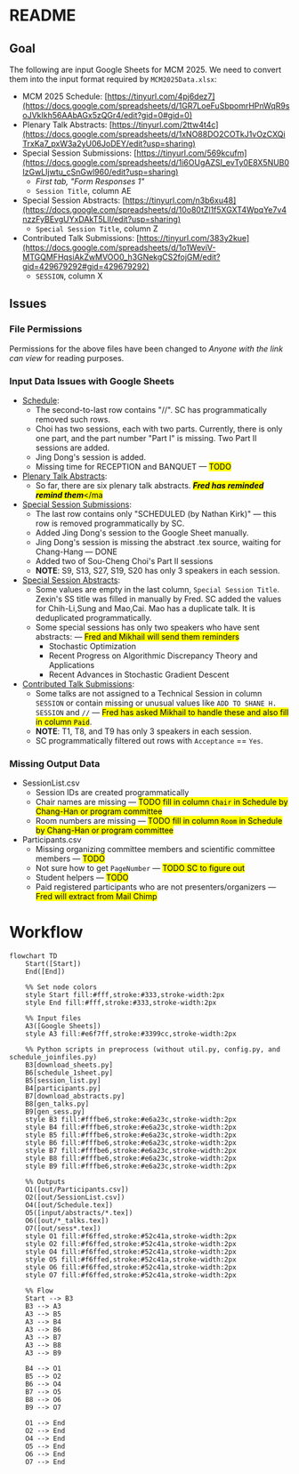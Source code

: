 # README

## Goal

The following are input Google Sheets for MCM 2025. We need to convert them into the input format required by 
`MCM2025Data.xlsx`:

*   MCM 2025 Schedule: [https://tinyurl.com/4pj6dez7](https://docs.google.com/spreadsheets/d/1GR7LoeFuSbpomrHPnWqR9soJVkIkh56AAbAGx5zQGr4/edit?gid=0#gid=0)
*   Plenary Talk Abstracts: [https://tinyurl.com/2ttw4t4c](https://docs.google.com/spreadsheets/d/1xNO88DO2COTkJ1vOzCXQiTrxKa7_pxW3a2yU06JoDEY/edit?usp=sharing)
*   Special Session Submissions: [https://tinyurl.com/569kcufm](https://docs.google.com/spreadsheets/d/1i6OUgAZSI_evTy0E8X5NUB0IzGwLIjwtu_cSnGwl960/edit?usp=sharing)
	- _First tab, "Form Responses 1"_
	- `Session Title`, column AE
*   Special Session Abstracts: [https://tinyurl.com/n3b6xu48](https://docs.google.com/spreadsheets/d/10o80tZl1f5XGXT4WpqYe7v4nzzFyBEvgUYxDAkT5LlI/edit?usp=sharing)
	- `Special Session Title`, column Z
*   Contributed Talk Submissions: [https://tinyurl.com/383y2kue](https://docs.google.com/spreadsheets/d/1o1WeviV-MTGQMFHqsiAkZwMVOO0_h3GNekgCS2fojGM/edit?gid=429679292#gid=429679292)
	- `SESSION`, column X

## Issues

### File Permissions 
Permissions for the above files have been changed to _Anyone with the link can view_ for reading purposes.

### Input Data Issues with Google Sheets 
* [Schedule](https://github.com/fjhickernell/MCM-2025-Program/blob/main/preprocess/input/schedule.csv):
	- The second-to-last row contains "//". SC has programmatically removed such rows.
	- Choi has two sessions, each with two parts. Currently, there is only one part, and the part number "Part I" is missing. Two Part II sessions are added. 
	- Jing Dong's session is added. 
	- Missing time for RECEPTION and BANQUET — <mark>TODO</mark>
* [Plenary Talk Abstracts](https://github.com/fjhickernell/MCM-2025-Program/blob/main/preprocess/input/plenary_abstracts.csv):
	- So far, there are six plenary talk abstracts. <mark>***Fred has reminded remind them***</ma
* [Special Session Submissions](https://github.com/fjhickernell/MCM-2025-Program/blob/main/preprocess/input/special_session_submissions.csv):
	- The last row contains only "SCHEDULED (by Nathan Kirk)" — this row is removed programmatically by SC.
	- Added Jing Dong's session to the Google Sheet manually.
	- Jing Dong's session is missing the abstract .tex source, waiting for Chang-Hang — DONE
	- Added two of Sou-Cheng Choi's Part II sessions
	- **NOTE**: S9, S13, S27, S19, S20 has only 3 speakers in each session.
* [Special Session Abstracts](https://github.com/fjhickernell/MCM-2025-Program/blob/main/preprocess/input/special_session_abstracts.csv):
	- Some values are empty in the last column, `Special Session Title`. Zexin's SS title was filled in manually by Fred. SC added the values for Chih-Li,Sung and Mao,Cai. Mao has a duplicate talk.  It is deduplicated programmatically. 
	-  Some special sessions has only two speakers who have sent abstracts:  — <mark>Fred and Mikhail will send them reminders </mark>
      	* Stochastic Optimization 
      	* Recent Progress on Algorithmic Discrepancy Theory and Applications
      	* Recent Advances in Stochastic Gradient Descent 
* [Contributed Talk Submissions](https://github.com/fjhickernell/MCM-2025-Program/blob/main/preprocess/input/contributed_talk_submissions.csv):
	- Some talks are not assigned to a Technical Session in column `SESSION` or contain missing or unusual values like `ADD TO SHANE H. SESSION` and  `//` — <mark>Fred has asked Mikhail to handle these and also fill in column `Paid`</mark>. 
	- **NOTE**: T1, T8, and T9 has only 3 speakers in each session.
	- SC programmatically filtered out rows with `Acceptance` == `Yes`.
  
### Missing Output Data

- SessionList.csv
  * Session IDs are created programmatically
  * Chair names are missing — <mark>TODO fill in column `Chair` in Schedule by Chang-Han or program committee</mark>
  * Room numbers are missing — <mark>TODO fill in column `Room` in Schedule by Chang-Han or program committee</mark>
- Participants.csv
  * Missing organizing committee members and scientific committee members — <mark>TODO </mark>
  * Not sure how to get `PageNumber` — <mark>TODO SC to figure out</mark>
  * Student helpers — <mark>TODO </mark>
  * Paid registered participants who are not presenters/organizers — <mark>Fred will extract from Mail Chimp</mark>

# Workflow

```mermaid
flowchart TD
    Start([Start])
    End([End])

    %% Set node colors
    style Start fill:#fff,stroke:#333,stroke-width:2px
    style End fill:#fff,stroke:#333,stroke-width:2px

    %% Input files
    A3([Google Sheets])
    style A3 fill:#e6f7ff,stroke:#3399cc,stroke-width:2px

    %% Python scripts in preprocess (without util.py, config.py, and schedule_joinfiles.py)
    B3[download_sheets.py]
    B6[schedule_1sheet.py]
    B5[session_list.py]
    B4[participants.py]
	B7[download_abstracts.py]
    B8[gen_talks.py]
    B9[gen_sess.py]
    style B3 fill:#fffbe6,stroke:#e6a23c,stroke-width:2px
    style B4 fill:#fffbe6,stroke:#e6a23c,stroke-width:2px
    style B5 fill:#fffbe6,stroke:#e6a23c,stroke-width:2px
    style B6 fill:#fffbe6,stroke:#e6a23c,stroke-width:2px
	style B7 fill:#fffbe6,stroke:#e6a23c,stroke-width:2px
    style B8 fill:#fffbe6,stroke:#e6a23c,stroke-width:2px
    style B9 fill:#fffbe6,stroke:#e6a23c,stroke-width:2px

    %% Outputs
    O1([out/Participants.csv])
    O2([out/SessionList.csv])
    O4([out/Schedule.tex])
	O5([input/abstracts/*.tex])
    O6([out/*_talks.tex])
    O7([out/sess*.tex])
    style O1 fill:#f6ffed,stroke:#52c41a,stroke-width:2px
    style O2 fill:#f6ffed,stroke:#52c41a,stroke-width:2px
    style O4 fill:#f6ffed,stroke:#52c41a,stroke-width:2px
	style O5 fill:#f6ffed,stroke:#52c41a,stroke-width:2px
    style O6 fill:#f6ffed,stroke:#52c41a,stroke-width:2px
    style O7 fill:#f6ffed,stroke:#52c41a,stroke-width:2px

    %% Flow
    Start --> B3
    B3 --> A3
    A3 --> B5
    A3 --> B4
    A3 --> B6
	A3 --> B7
    A3 --> B8
    A3 --> B9

    B4 --> O1
    B5 --> O2
    B6 --> O4
	B7 --> O5
    B8 --> O6
    B9 --> O7

    O1 --> End
    O2 --> End
    O4 --> End
	O5 --> End
    O6 --> End
    O7 --> End

```